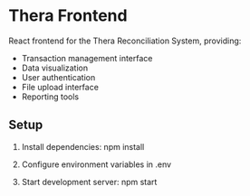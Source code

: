 # Thera Frontend

React frontend for the Thera Reconciliation System, providing:
- Transaction management interface
- Data visualization
- User authentication
- File upload interface
- Reporting tools

## Setup
1. Install dependencies:
npm install

2. Configure environment variables in .env
3. Start development server:
npm start
